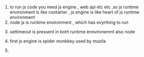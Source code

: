 1. to run js code you need js engine , web api etc etc ,so js runtime environment is like container , js engine is like heart of js runtime environment
2. node js is runtime environment , which has evyrthing to run

3) settimeout is pressent in both runtime ennvironemnt also node

4) first js engine is spider monkkey used by mozila

5)

